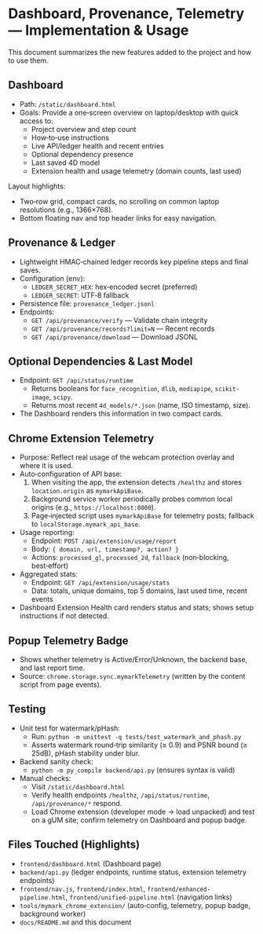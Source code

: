 # Dashboard, Provenance, Telemetry — Implementation & Usage

This document summarizes the new features added to the project and how to use them.

## Dashboard
- Path: `/static/dashboard.html`
- Goals: Provide a one‑screen overview on laptop/desktop with quick access to:
  - Project overview and step count
  - How‑to‑use instructions
  - Live API/ledger health and recent entries
  - Optional dependency presence
  - Last saved 4D model
  - Extension health and usage telemetry (domain counts, last used)

Layout highlights:
- Two‑row grid, compact cards, no scrolling on common laptop resolutions (e.g., 1366×768).
- Bottom floating nav and top header links for easy navigation.

## Provenance & Ledger
- Lightweight HMAC‑chained ledger records key pipeline steps and final saves.
- Configuration (env):
  - `LEDGER_SECRET_HEX`: hex‑encoded secret (preferred)
  - `LEDGER_SECRET`: UTF‑8 fallback
- Persistence file: `provenance_ledger.jsonl`
- Endpoints:
  - `GET /api/provenance/verify` — Validate chain integrity
  - `GET /api/provenance/records?limit=N` — Recent records
  - `GET /api/provenance/download` — Download JSONL

## Optional Dependencies & Last Model
- Endpoint: `GET /api/status/runtime`
  - Returns booleans for `face_recognition`, `dlib`, `mediapipe`, `scikit-image`, `scipy`.
  - Returns most recent `4d_models/*.json` (name, ISO timestamp, size).
- The Dashboard renders this information in two compact cards.

## Chrome Extension Telemetry
- Purpose: Reflect real usage of the webcam protection overlay and where it is used.
- Auto‑configuration of API base:
  1) When visiting the app, the extension detects `/healthz` and stores `location.origin` as `mymarkApiBase`.
  2) Background service worker periodically probes common local origins (e.g., `https://localhost:8000`).
  3) Page‑injected script uses `mymarkApiBase` for telemetry posts; fallback to `localStorage.mymark_api_base`.
- Usage reporting:
  - Endpoint: `POST /api/extension/usage/report`
  - Body: `{ domain, url, timestamp?, action? }`
  - Actions: `processed_gl`, `processed_2d`, `fallback` (non‑blocking, best‑effort)
- Aggregated stats:
  - Endpoint: `GET /api/extension/usage/stats`
  - Data: totals, unique domains, top 5 domains, last used time, recent events
- Dashboard Extension Health card renders status and stats; shows setup instructions if not detected.

## Popup Telemetry Badge
- Shows whether telemetry is Active/Error/Unknown, the backend base, and last report time.
- Source: `chrome.storage.sync.mymarkTelemetry` (written by the content script from page events).

## Testing
- Unit test for watermark/pHash:
  - Run: `python -m unittest -q tests/test_watermark_and_phash.py`
  - Asserts watermark round‑trip similarity (≥ 0.9) and PSNR bound (≥ 25dB), pHash stability under blur.
- Backend sanity check:
  - `python -m py_compile backend/api.py` (ensures syntax is valid)
- Manual checks:
  - Visit `/static/dashboard.html`
  - Verify health endpoints `/healthz`, `/api/status/runtime`, `/api/provenance/*` respond.
  - Load Chrome extension (developer mode → load unpacked) and test on a gUM site; confirm telemetry on Dashboard and popup badge.

## Files Touched (Highlights)
- `frontend/dashboard.html` (Dashboard page)
- `backend/api.py` (ledger endpoints, runtime status, extension telemetry endpoints)
- `frontend/nav.js`, `frontend/index.html`, `frontend/enhanced-pipeline.html`, `frontend/unified-pipeline.html` (navigation links)
- `tools/mymark_chrome_extension/` (auto‑config, telemetry, popup badge, background worker)
- `docs/README.md` and this document
